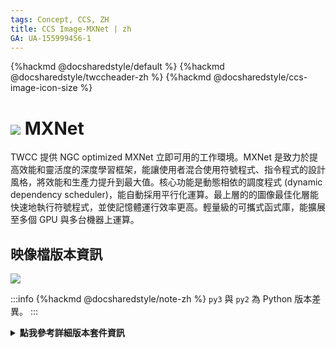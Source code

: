 ```yaml
---
tags: Concept, CCS, ZH
title: CCS Image-MXNet | zh
GA: UA-155999456-1
---
```


{%hackmd @docsharedstyle/default %}
{%hackmd @docsharedstyle/twccheader-zh %}
{%hackmd @docsharedstyle/ccs-image-icon-size %}

# <img class="ccsimgicon" src="https://cos.twcc.ai/SYS-MANUAL/uploads/upload_3022d6e6790c870e499eac8e2c77d53c.png"> MXNet

TWCC 提供 NGC optimized MXNet 立即可用的工作環境。MXNet 是致力於提高效能和靈活度的深度學習框架，能讓使用者混合使用符號程式、指令程式的設計風格，將效能和生產力提升到最大值。核心功能是動態相依的調度程式 (dynamic dependency scheduler)，能自動採用平行化運算。最上層的的圖像最佳化層能快速地執行符號程式，並使記憶體運行效率更高。輕量級的可攜式函式庫，能擴展至多個 GPU 與多台機器上運算。

## <i class="fa fa-sticky-note" aria-hidden="true"></i> <span class="ccsimglist">映像檔版本資訊</span>

![](https://cos.twcc.ai/SYS-MANUAL/uploads/upload_c6ca9e3df6a80fc104f1a7c1258ccca1.png)

:::info
{%hackmd @docsharedstyle/note-zh %}
`py3` 與 `py2` 為 Python 版本差異。
:::

<details class="docspoiler">

<summary><b>點我參考詳細版本套件資訊</b></summary>

- [mxnet-21.06-py3](https://docs.nvidia.com/deeplearning/frameworks/mxnet-release-notes/rel_21-06.html#rel_21-06)
- [mxnet-21.02-py3](https://docs.nvidia.com/deeplearning/frameworks/mxnet-release-notes/rel_21-02.html#rel_21-02)
- [mxnet-20.11-py3](https://docs.nvidia.com/deeplearning/frameworks/mxnet-release-notes/rel_20-11.html#rel_20-11)
- [mxnet-20.08-py3](https://docs.nvidia.com/deeplearning/frameworks/mxnet-release-notes/rel_20-08.html#rel_20-08)
- [mxnet-20.06-py3](https://docs.nvidia.com/deeplearning/frameworks/mxnet-release-notes/rel_20-06.html#rel_20-06)
- [mxnet-20.02-py3](https://docs.nvidia.com/deeplearning/frameworks/mxnet-release-notes/rel_20-02.html#rel_20-02)
- [mxnet-19.11-py3](https://docs.nvidia.com/deeplearning/frameworks/mxnet-release-notes/rel_19-11.html#rel_19-11)
- [mxnet-19.08-py3](https://docs.nvidia.com/deeplearning/frameworks/mxnet-release-notes/rel_19-08.html#rel_19-08)
- [mxnet-19.02-py3-v1](https://docs.nvidia.com/deeplearning/frameworks/mxnet-release-notes/rel_19-02.html#rel_19-02)
- [mxnet-18.12-py3-v1](https://docs.nvidia.com/deeplearning/frameworks/mxnet-release-notes/rel_18.12.html#rel_18.12)
- [mxnet-18.10-py3-v1](https://docs.nvidia.com/deeplearning/frameworks/mxnet-release-notes/rel_18.10.html#rel_18.10)
- [mxnet-18.08-py3-v1](https://docs.nvidia.com/deeplearning/frameworks/mxnet-release-notes/rel_18.08.html#rel_18.08)
- [mxnet-18.08-py2-v1](https://docs.nvidia.com/deeplearning/frameworks/mxnet-release-notes/rel_18.08.html#rel_18.08)

</details>
